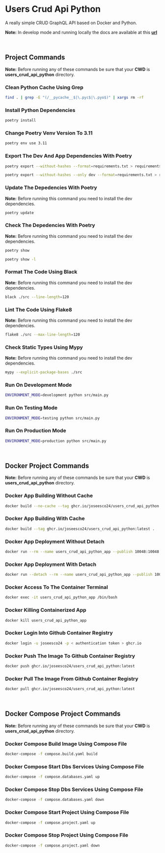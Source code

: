 # Users Crud Api Python

A really simple CRUD GraphQL API based on Docker and Python.

**Note:** In develop mode and running locally the docs are available at this [**url**](http://localhost:10048/graphql)

<br/>

## Project Commands

**Note:** Before running any of these commands be sure that your **CWD** is **users_crud_api_python** directory.

### Clean Python Cache Using Grep

```bash
find . | grep -E "(/__pycache__$|\.pyc$|\.pyo$)" | xargs rm -rf
```

### Install Python Dependencies

```bash
poetry install
```

### Change Poetry Venv Version To 3.11

```bash
poetry env use 3.11
```

### Export The Dev And App Dependencies With Poetry

```bash
poetry export --without-hashes --format=requirements.txt > requirements.app.txt
```

```bash
poetry export --without-hashes --only dev --format=requirements.txt > requirements.dev.txt
```

### Update The Depedencies With Poetry

**Note:** Before running this command you need to install the dev dependencies.

```bash
poetry update
```

### Check The Depedencies With Poetry

**Note:** Before running this command you need to install the dev dependencies.

```bash
poetry show
```

```bash
poetry show -l
```

### Format The Code Using Black

**Note:** Before running this command you need to install the dev dependencies.

```bash
black ./src --line-length=120
```

### Lint The Code Using Flake8

**Note:** Before running this command you need to install the dev dependencies.

```bash
flake8 ./src --max-line-length=120
```

### Check Static Types Using Mypy

**Note:** Before running this command you need to install the dev dependencies.

```bash
mypy --explicit-package-bases ./src
```

### Run On Development Mode

```bash
ENVIRONMENT_MODE=development python src/main.py
```

### Run On Testing Mode

```bash
ENVIRONMENT_MODE=testing python src/main.py
```

### Run On Production Mode

```bash
ENVIRONMENT_MODE=production python src/main.py
```

<br/>

## Docker Project Commands

**Note:** Before running any of these commands be sure that your **CWD** is **users_crud_api_python** directory.

### Docker App Building Without Cache

```bash
docker build --no-cache --tag ghcr.io/joseesco24/users_crud_api_python:latest .
```

### Docker App Building With Cache

```bash
docker build --tag ghcr.io/joseesco24/users_crud_api_python:latest .
```

### Docker App Deployment Without Detach

```bash
docker run --rm --name users_crud_api_python_app --publish 10048:10048 --env-file ./.env --env ENVIRONMENT_MODE=production ghcr.io/joseesco24/users_crud_api_python:latest
```

### Docker App Deployment With Detach

```bash
docker run --detach --rm --name users_crud_api_python_app --publish 10048:10048 --env-file ./.env --env ENVIRONMENT_MODE=production ghcr.io/joseesco24/users_crud_api_python:latest
```

### Docker Access To The Container Terminal

```bash
docker exec -it users_crud_api_python_app /bin/bash
```

### Docker Killing Containerized App

```bash
docker kill users_crud_api_python_app
```

### Docker Login Into Github Container Registry

```bash
docker login -u joseesco24 -p < authentication token > ghcr.io
```

### Docker Push The Image To Github Container Registry

```bash
docker push ghcr.io/joseesco24/users_crud_api_python:latest
```

### Docker Pull The Image From Github Container Registry

```bash
docker pull ghcr.io/joseesco24/users_crud_api_python:latest
```

<br/>

## Docker Compose Project Commands

**Note:** Before running any of these commands be sure that your **CWD** is **users_crud_api_python** directory.

### Docker Compose Build Image Using Compose File

```bash
docker-compose -f compose.build.yaml build
```

### Docker Compose Start Dbs Services Using Compose File

```bash
docker-compose -f compose.databases.yaml up
```

### Docker Compose Stop Dbs Services Using Compose File

```bash
docker-compose -f compose.databases.yaml down
```

### Docker Compose Start Project Using Compose File

```bash
docker-compose -f compose.project.yaml up
```

### Docker Compose Stop Project Using Compose File

```bash
docker-compose -f compose.project.yaml down
```

<br/>
